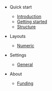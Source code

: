 
- Quick start

  - [Introduction](introduction.md)
  - [Getting started](getting-started.md)
  - [Structure](structure.md)

- Layouts

  - [Numeric](./traits/numeric.md)

- Settings

  - [General](./settings/general.md)

- About

  - [Funding](funding.md)